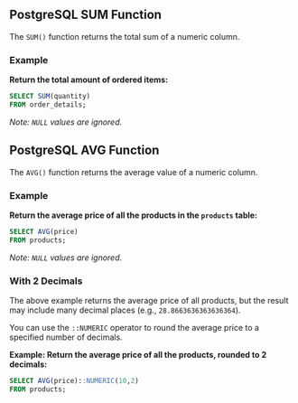
## PostgreSQL SUM Function

The `SUM()` function returns the total sum of a numeric column.

### Example

**Return the total amount of ordered items:**

```sql
SELECT SUM(quantity)
FROM order_details;
```

*Note: `NULL` values are ignored.*


## PostgreSQL AVG Function

The `AVG()` function returns the average value of a numeric column.

### Example

**Return the average price of all the products in the `products` table:**

```sql
SELECT AVG(price)
FROM products;
```

*Note: `NULL` values are ignored.*

### With 2 Decimals

The above example returns the average price of all products, but the result may include many decimal places (e.g., `28.8663636363636364`).

You can use the `::NUMERIC` operator to round the average price to a specified number of decimals.

**Example: Return the average price of all the products, rounded to 2 decimals:**

```sql
SELECT AVG(price)::NUMERIC(10,2)
FROM products;
```
